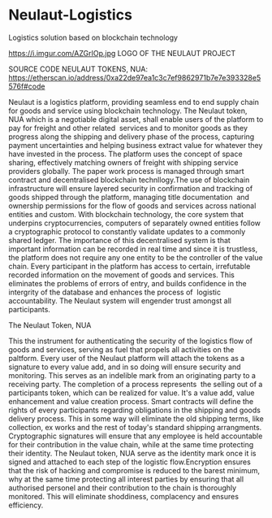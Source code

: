# Neulaut-Logistics
Logistics solution based on blockchain technology 


https://i.imgur.com/AZGrIOp.jpg LOGO OF THE NEULAUT PROJECT



SOURCE CODE NEULAUT TOKENS, NUA: https://etherscan.io/address/0xa22de97ea1c3c7ef9862971b7e7e393328e5576f#code



Neulaut is a logistics platform, providing seamless end to end supply chain for goods and service using blockchain technology. The Neulaut token, NUA which is a negotiable digital asset, shall enable users of the platform to pay for freight and other related  services and to monitor goods as they progress along the shipping and delivery phase of the process, capturing payment uncertainties and helping business extract value for whatever they have invested in the process. The platform uses the concept of space sharing, effectively matching owners of freight with shipping service providers globally. The paper work process is managed through smart contract and decentralised blockchain technllogy.The use of blockchain infrastructure will ensure layered security in confirmation and tracking of goods shipped through the platform, managing title documentation  and ownership permissions for the flow of goods and services across national entities and custom. With blockchain technology, the core system that underpins cryptocurrencies, computers of separately owned entities follow a cryptographic protocol to constantly validate updates to a commonly shared ledger. The importance of this decentralised system is that important information can be recorded in real time and since it is trustless, the platform does not require any one entity to be the controller of the value chain. Every participant in the platform has access to certain, irrefutable recorded information on the movement of goods and services. This eliminates the problems of errors of entry, and builds confidence in the intergrity of the database and enhances the process of  logistic accountability. The Neulaut system will engender trust amongst all participants.




The Neulaut Token, NUA

This the instrument for authenticating the security of the logistics flow of goods and services, serving as fuel that propels all activities on the paltform. Every user of the Neulaut platform will attach the tokens as a signature to every value add, and in so doing will ensure security and monitoring. This serves as an indelible mark from an originating party to a receiving party. The completion of a process represents  the selling out of a participants token, which can be realized for value. It's a value add, value enhancement and value creation process. Smart contracts will define the rights of every participants regarding obligations in the shipping and goods delivery process. This in some way will eliminate the old shipping terms, like collection, ex works and the rest of today's standard shipping arrangments. Cryptographic signatures will ensure that any employee is held accountable for their contribution in the value chain, while at the same time protecting their identity. The Neulaut token, NUA serve as the identity mark once it is signed and attached to each step  of the logistic flow.Encryption ensures that the risk of hacking and compromise is reduced to the barest minimum, why at the same time protecting all interest parties by ensuring that all authorised personel and their contribution to the chain is thoroughly monitored. This will eliminate shoddiness, complacency and ensures efficiency.


